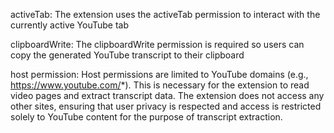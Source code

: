 activeTab:
The extension uses the activeTab permission to interact with the currently active YouTube tab

clipboardWrite:
The clipboardWrite permission is required so users can copy the generated YouTube transcript to their clipboard

host permission:
Host permissions are limited to YouTube domains (e.g., https://www.youtube.com/*). This is necessary for the extension to read video pages and extract transcript data. The extension does not access any other sites, ensuring that user privacy is respected and access is restricted solely to YouTube content for the purpose of transcript extraction.